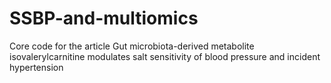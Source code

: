 # SSBP-and-multiomics
Core code for the article Gut microbiota-derived metabolite isovalerylcarnitine modulates salt sensitivity of blood pressure and incident hypertension
